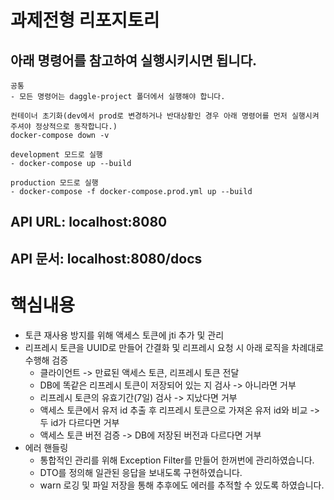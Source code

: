 # 과제전형 리포지토리
## 아래 명령어를 참고하여 실행시키시면 됩니다.
~~~
공통
- 모든 명령어는 daggle-project 폴더에서 실행해야 합니다.

컨테이너 초기화(dev에서 prod로 변경하거나 반대상황인 경우 아래 명령어를 먼저 실행시켜 주셔야 정상적으로 동작합니다.)
docker-compose down -v

development 모드로 실행
- docker-compose up --build

production 모드로 실행
- docker-compose -f docker-compose.prod.yml up --build
~~~
## API URL: localhost:8080
## API 문서: localhost:8080/docs

# 핵심내용
- 토큰 재사용 방지를 위해 액세스 토큰에 jti 추가 및 관리
- 리프레시 토큰을 UUID로 만들어 간결화 및 리프레시 요청 시 아래 로직을 차례대로 수행해 검증
  - 클라이언트 -> 만료된 액세스 토큰, 리프레시 토큰 전달
  - DB에 똑같은 리프레시 토큰이 저장되어 있는 지 검사 -> 아니라면 거부
  - 리프레시 토큰의 유효기간(7일) 검사 -> 지났다면 거부
  - 액세스 토큰에서 유저 id 추출 후 리프레시 토큰으로 가져온 유저 id와 비교 -> 두 id가 다르다면 거부
  - 액세스 토큰 버전 검증 -> DB에 저장된 버전과 다르다면 거부
- 에러 핸들링
  - 통합적인 관리를 위해 Exception Filter를 만들어 한꺼번에 관리하였습니다.
  - DTO를 정의해 일관된 응답을 보내도록 구현하였습니다.
  - warn 로깅 및 파일 저장을 통해 추후에도 에러를 추적할 수 있도록 하였습니다.
